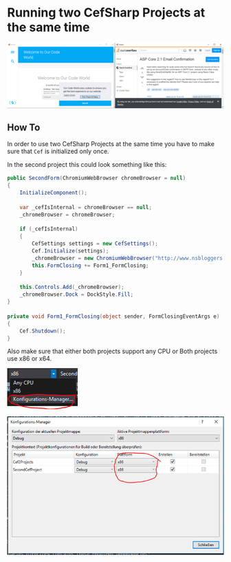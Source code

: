 # Running two CefSharp Projects at the same time

![img](./resources/example.PNG)


## How To

In order to use two CefSharp Projects at the same time you have to make sure that `Cef` is initialized only once.

In the second project this could look something like this:

```C#
public SecondForm(ChromiumWebBrowser chromeBrowser = null)
{
    InitializeComponent();

    var _cefIsInternal = chromeBrowser == null;
    _chromeBrowser = chromeBrowser;

    if (_cefIsInternal)
    {
        CefSettings settings = new CefSettings();
        Cef.Initialize(settings);
        _chromeBrowser = new ChromiumWebBrowser("http://www.nsbloggers.com/index.cfm");
        this.FormClosing += Form1_FormClosing;
    }

    this.Controls.Add(_chromeBrowser);
    _chromeBrowser.Dock = DockStyle.Fill;
}

private void Form1_FormClosing(object sender, FormClosingEventArgs e)
{
    Cef.Shutdown();
}
```

Also make sure that either both projects support any CPU or Both projects use x86 or x64.

![img](./resources/x86-2.PNG)

![img](./resources/x86.PNG)